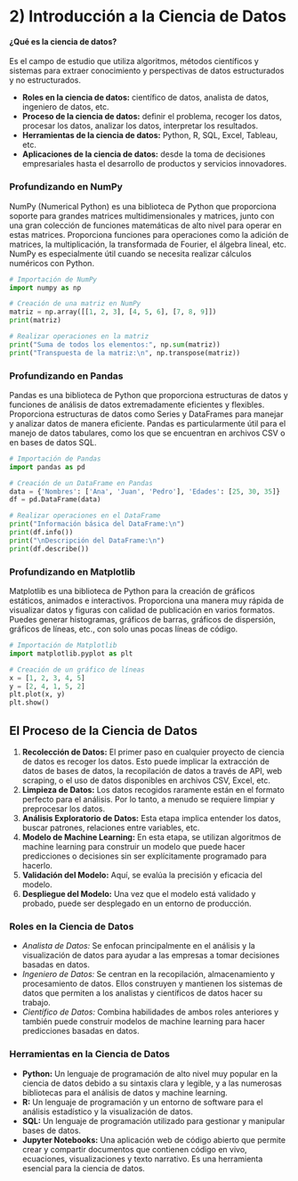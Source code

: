 # 2) Introducción a la Ciencia de Datos
#### ¿Qué es la ciencia de datos? 
Es el campo de estudio que utiliza algoritmos, métodos científicos y sistemas para extraer conocimiento y perspectivas de datos estructurados y no estructurados.

- **Roles en la ciencia de datos:** científico de datos, analista de datos, ingeniero de datos, etc.
- **Proceso de la ciencia de datos:** definir el problema, recoger los datos, procesar los datos, analizar los datos, interpretar los resultados.
- **Herramientas de la ciencia de datos:** Python, R, SQL, Excel, Tableau, etc.
- **Aplicaciones de la ciencia de datos:** desde la toma de decisiones empresariales hasta el desarrollo de productos y servicios innovadores.

### Profundizando en NumPy
NumPy (Numerical Python) es una biblioteca de Python que proporciona soporte para grandes matrices multidimensionales y matrices, junto con una gran colección de funciones matemáticas de alto nivel para operar en estas matrices.
Proporciona funciones para operaciones como la adición de matrices, la multiplicación, la transformada de Fourier, el álgebra lineal, etc.
NumPy es especialmente útil cuando se necesita realizar cálculos numéricos con Python.
``` python
# Importación de NumPy
import numpy as np

# Creación de una matriz en NumPy
matriz = np.array([[1, 2, 3], [4, 5, 6], [7, 8, 9]])
print(matriz)

# Realizar operaciones en la matriz
print("Suma de todos los elementos:", np.sum(matriz))
print("Transpuesta de la matriz:\n", np.transpose(matriz))
```

### Profundizando en Pandas
Pandas es una biblioteca de Python que proporciona estructuras de datos y funciones de análisis de datos extremadamente eficientes y flexibles.
Proporciona estructuras de datos como Series y DataFrames para manejar y analizar datos de manera eficiente.
Pandas es particularmente útil para el manejo de datos tabulares, como los que se encuentran en archivos CSV o en bases de datos SQL.
``` python
# Importación de Pandas
import pandas as pd

# Creación de un DataFrame en Pandas
data = {'Nombres': ['Ana', 'Juan', 'Pedro'], 'Edades': [25, 30, 35]}
df = pd.DataFrame(data)

# Realizar operaciones en el DataFrame
print("Información básica del DataFrame:\n")
print(df.info())
print("\nDescripción del DataFrame:\n")
print(df.describe())
```

### Profundizando en Matplotlib
Matplotlib es una biblioteca de Python para la creación de gráficos estáticos, animados e interactivos.
Proporciona una manera muy rápida de visualizar datos y figuras con calidad de publicación en varios formatos.
Puedes generar histogramas, gráficos de barras, gráficos de dispersión, gráficos de líneas, etc., con solo unas pocas líneas de código.
``` python
# Importación de Matplotlib
import matplotlib.pyplot as plt

# Creación de un gráfico de líneas
x = [1, 2, 3, 4, 5]
y = [2, 4, 1, 5, 2]
plt.plot(x, y)
plt.show()
```


## El Proceso de la Ciencia de Datos
1. **Recolección de Datos:** El primer paso en cualquier proyecto de ciencia de datos es recoger los datos. Esto puede implicar la extracción de datos de bases de datos, la recopilación de datos a través de API, web scraping, o el uso de datos disponibles en archivos CSV, Excel, etc.
2. **Limpieza de Datos:** Los datos recogidos raramente están en el formato perfecto para el análisis. Por lo tanto, a menudo se requiere limpiar y preprocesar los datos.
3. **Análisis Exploratorio de Datos:** Esta etapa implica entender los datos, buscar patrones, relaciones entre variables, etc.
4. **Modelo de Machine Learning:** En esta etapa, se utilizan algoritmos de machine learning para construir un modelo que puede hacer predicciones o decisiones sin ser explícitamente programado para hacerlo.
5. **Validación del Modelo:** Aquí, se evalúa la precisión y eficacia del modelo.
6. **Despliegue del Modelo:** Una vez que el modelo está validado y probado, puede ser desplegado en un entorno de producción.

### Roles en la Ciencia de Datos
- *Analista de Datos:* Se enfocan principalmente en el análisis y la visualización de datos para ayudar a las empresas a tomar decisiones basadas en datos.
- *Ingeniero de Datos:* Se centran en la recopilación, almacenamiento y procesamiento de datos. Ellos construyen y mantienen los sistemas de datos que permiten a los analistas y científicos de datos hacer su trabajo.
- *Científico de Datos:* Combina habilidades de ambos roles anteriores y también puede construir modelos de machine learning para hacer predicciones basadas en datos.

### Herramientas en la Ciencia de Datos
- **Python:** Un lenguaje de programación de alto nivel muy popular en la ciencia de datos debido a su sintaxis clara y legible, y a las numerosas bibliotecas para el análisis de datos y machine learning.
- **R:** Un lenguaje de programación y un entorno de software para el análisis estadístico y la visualización de datos.
- **SQL:** Un lenguaje de programación utilizado para gestionar y manipular bases de datos.
- **Jupyter Notebooks:** Una aplicación web de código abierto que permite crear y compartir documentos que contienen código en vivo, ecuaciones, visualizaciones y texto narrativo. Es una herramienta esencial para la ciencia de datos.